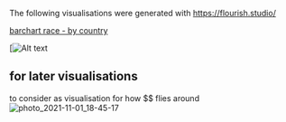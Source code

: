The following visualisations were generated with https://flourish.studio/

[barchart race - by country](https://drive.google.com/file/d/1YbPl7tWZlRCKHJHKzRCb4kHBWXjnDGlY/view?usp=sharing)

[![Alt text](https://www.youtube.com/watch?v=JmzNy1TWkfg)


## for later visualisations 
to consider as visualisation for how $$ flies around
![photo_2021-11-01_18-45-17](https://user-images.githubusercontent.com/90077184/139659999-0b781a8d-30a4-47ae-b8ee-c8434c76057c.jpg)
